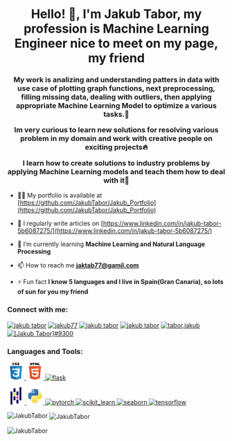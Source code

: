 
<h1 align="center">Hello! 👋, I'm Jakub Tabor, my profession is Machine Learning Engineer nice to meet on my page, my friend</h1>
<h3 align="center">My work is analizing and understanding patters in data with use case of plotting graph functions, next preprocessing, filling missing data, dealing with outliers, then applying appropriate Machine Learning Model to optimize a various tasks.🤖 

Im very curious to learn new solutions for resolving various problem in my domain and work with creative people on exciting projects🔥 

I learn how to create solutions to industry problems by applying Machine Learning models and teach them how to deal with it🧠 </h3>

- 👨‍💻 My portfolio is available at [https://github.com/JakubTabor/Jakub_Portfolio](https://github.com/JakubTabor/Jakub_Portfolio)

- 📝 I regularly write articles on [https://www.linkedin.com/in/jakub-tabor-5b6087275/](https://www.linkedin.com/in/jakub-tabor-5b6087275/)

- 🌱 I’m currently learning **Machine Learning and Natural Language Processing**

- 📫 How to reach me **jaktab77@gamil.com**

- ⚡ Fun fact **I know 5 languages and I live in Spain(Gran Canaria), so lots of sun for you my friend**

<h3 align="left">Connect with me:</h3>
<p align="left">
<a href="https://linkedin.com/in/jakub-tabor-5b6087275/" target="blank"><img align="center" src="https://raw.githubusercontent.com/rahuldkjain/github-profile-readme-generator/master/src/images/icons/Social/linked-in-alt.svg" alt="jakub tabor" height="30" width="40" /></a>
<a href="https://stackoverflow.com/users/Jakub77" target="blank"><img align="center" src="https://raw.githubusercontent.com/rahuldkjain/github-profile-readme-generator/master/src/images/icons/Social/stack-overflow.svg" alt="jakub77" height="30" width="40" /></a>
<a href="https://kaggle.com/jakub tabor" target="blank"><img align="center" src="https://raw.githubusercontent.com/rahuldkjain/github-profile-readme-generator/master/src/images/icons/Social/kaggle.svg" alt="jakub tabor" height="30" width="40" /></a>
<a href="https://fb.com/jakub tabor" target="blank"><img align="center" src="https://raw.githubusercontent.com/rahuldkjain/github-profile-readme-generator/master/src/images/icons/Social/facebook.svg" alt="jakub tabor" height="30" width="40" /></a>
<a href="https://instagram.com/tabor.jakub" target="blank"><img align="center" src="https://raw.githubusercontent.com/rahuldkjain/github-profile-readme-generator/master/src/images/icons/Social/instagram.svg" alt="tabor.jakub" height="30" width="40" /></a>
<a href="https://discord.gg/[Jakub Tabor]#9300" target="blank"><img align="center" src="https://raw.githubusercontent.com/rahuldkjain/github-profile-readme-generator/master/src/images/icons/Social/discord.svg" alt="[Jakub Tabor]#9300" height="30" width="40" /></a>
</p>

<h3 align="left">Languages and Tools:</h3>
<p align="left"> 
<a href="https://www.w3schools.com/css/" target="_blank" rel="noreferrer"> <img src="https://raw.githubusercontent.com/devicons/devicon/master/icons/css3/css3-original-wordmark.svg" alt="css3" width="40" height="40"/> </a>
<a href="https://www.w3.org/html/" target="_blank" rel="noreferrer"> <img src="https://raw.githubusercontent.com/devicons/devicon/master/icons/html5/html5-original-wordmark.svg" alt="html5" width="40" height="40"/> </a>
<a href="https://flask.palletsprojects.com/" target="_blank" rel="noreferrer"> <img src="https://www.vectorlogo.zone/logos/pocoo_flask/pocoo_flask-icon.svg" alt="flask" width="40" height="40"/> </a>
                                                                                                                                                                 <p align="left">   <a href="https://pandas.pydata.org/" target="_blank" rel="noreferrer"> <img src="https://raw.githubusercontent.com/devicons/devicon/2ae2a900d2f041da66e950e4d48052658d850630/icons/pandas/pandas-original.svg" alt="pandas" width="40" height="40"/> </a> <a href="https://www.python.org" target="_blank" rel="noreferrer"> <img src="https://raw.githubusercontent.com/devicons/devicon/master/icons/python/python-original.svg" alt="python" width="40" height="40"/> </a> <a href="https://pytorch.org/" target="_blank" rel="noreferrer"> <img src="https://www.vectorlogo.zone/logos/pytorch/pytorch-icon.svg" alt="pytorch" width="40" height="40"/> </a> <a href="https://scikit-learn.org/" target="_blank" rel="noreferrer"> <img src="https://upload.wikimedia.org/wikipedia/commons/0/05/Scikit_learn_logo_small.svg" alt="scikit_learn" width="40" height="40"/> </a> <a href="https://seaborn.pydata.org/" target="_blank" rel="noreferrer"> <img src="https://seaborn.pydata.org/_images/logo-mark-lightbg.svg" alt="seaborn" width="40" height="40"/> </a> <a href="https://www.tensorflow.org" target="_blank" rel="noreferrer"> <img src="https://www.vectorlogo.zone/logos/tensorflow/tensorflow-icon.svg" alt="tensorflow" width="40" height="40"/> </a> </p>

<p><img align="left" src="https://github-readme-stats.vercel.app/api/top-langs?username=JakubTabor&show_icons=true&locale=en&layout=compact" alt="JakubTabor" /></p>

<p>&nbsp;<img align="center" src="https://github-readme-stats.vercel.app/api?username=JakubTabor&show_icons=true&locale=en" alt="JakubTabor" /></p>

<p><img align="center" src="https://github-readme-streak-stats.herokuapp.com/?user=JakubTabor&" alt="JakubTabor" /></p>
